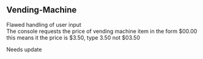## Vending-Machine  

Flawed handling of user input  
The console requests the price of vending machine item in the form $00.00  
this means it the price is $3.50, type 3.50 not $03.50  

Needs update

